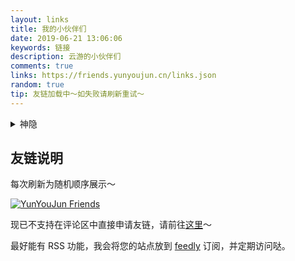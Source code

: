 ```yaml
---
layout: links
title: 我的小伙伴们
date: 2019-06-21 13:06:06
keywords: 链接
description: 云游的小伙伴们
comments: true
links: https://friends.yunyoujun.cn/links.json
random: true
tip: 友链加载中～如失败请刷新重试～
---
```


<details>
<summary>神隐</summary>

```yaml

```

</details>

## 友链说明

每次刷新为随机顺序展示～

[![YunYouJun Friends](https://github.com/YunYouJun/friends/workflows/YunYouJun%20Friends/badge.svg)](https://friends.yunyoujun.cn)

现已不支持在评论区中直接申请友链，请前往[这里](https://github.com/YunYouJun/friends)～

最好能有 RSS 功能，我会将您的站点放到 [feedly](https://feedly.com/) 订阅，并定期访问哒。
